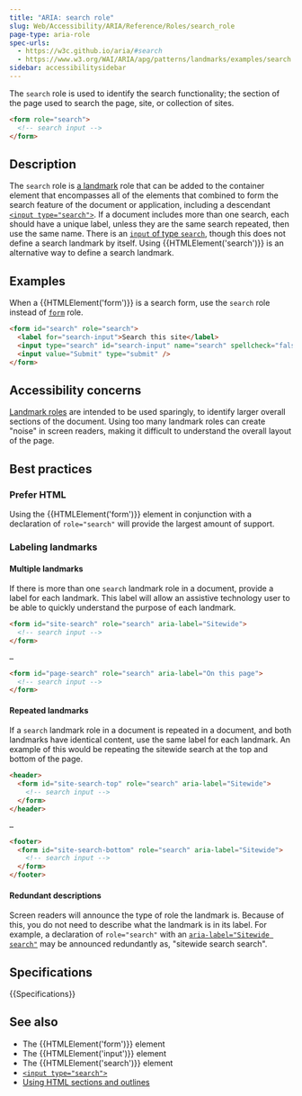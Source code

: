 ```yaml
---
title: "ARIA: search role"
slug: Web/Accessibility/ARIA/Reference/Roles/search_role
page-type: aria-role
spec-urls:
  - https://w3c.github.io/aria/#search
  - https://www.w3.org/WAI/ARIA/apg/patterns/landmarks/examples/search.html
sidebar: accessibilitysidebar
---
```


The `search` role is used to identify the search functionality; the section of the page used to search the page, site, or collection of sites.

```html
<form role="search">
  <!-- search input -->
</form>
```

## Description

The `search` role is [a landmark](/en-US/docs/Web/Accessibility/ARIA/Reference/Roles#3._landmark_roles) role that can be added to the container element that encompasses all of the elements that combined to form the search feature of the document or application, including a descendant [`<input type="search">`](/en-US/docs/Web/HTML/Reference/Elements/input/search). If a document includes more than one search, each should have a unique label, unless they are the same search repeated, then use the same name. There is an [`input` of type `search`](/en-US/docs/Web/HTML/Reference/Elements/input/search), though this does not define a search landmark by itself. Using {{HTMLElement('search')}} is an alternative way to define a search landmark.

## Examples

When a {{HTMLElement('form')}} is a search form, use the `search` role instead of [`form`](/en-US/docs/Web/Accessibility/ARIA/Reference/Roles/form_role) role.

```html
<form id="search" role="search">
  <label for="search-input">Search this site</label>
  <input type="search" id="search-input" name="search" spellcheck="false" />
  <input value="Submit" type="submit" />
</form>
```

## Accessibility concerns

[Landmark roles](/en-US/docs/Web/Accessibility/ARIA/Reference/Roles#3._landmark_roles) are intended to be used sparingly, to identify larger overall sections of the document. Using too many landmark roles can create "noise" in screen readers, making it difficult to understand the overall layout of the page.

## Best practices

### Prefer HTML

Using the {{HTMLElement('form')}} element in conjunction with a declaration of `role="search"` will provide the largest amount of support.

### Labeling landmarks

#### Multiple landmarks

If there is more than one `search` landmark role in a document, provide a label for each landmark. This label will allow an assistive technology user to be able to quickly understand the purpose of each landmark.

```html
<form id="site-search" role="search" aria-label="Sitewide">
  <!-- search input -->
</form>

…

<form id="page-search" role="search" aria-label="On this page">
  <!-- search input -->
</form>
```

#### Repeated landmarks

If a `search` landmark role in a document is repeated in a document, and both landmarks have identical content, use the same label for each landmark. An example of this would be repeating the sitewide search at the top and bottom of the page.

```html
<header>
  <form id="site-search-top" role="search" aria-label="Sitewide">
    <!-- search input -->
  </form>
</header>

…

<footer>
  <form id="site-search-bottom" role="search" aria-label="Sitewide">
    <!-- search input -->
  </form>
</footer>
```

#### Redundant descriptions

Screen readers will announce the type of role the landmark is. Because of this, you do not need to describe what the landmark is in its label. For example, a declaration of `role="search"` with an [`aria-label="Sitewide search"`](/en-US/docs/Web/Accessibility/ARIA/Reference/Attributes/aria-label) may be announced redundantly as, "sitewide search search".

## Specifications

{{Specifications}}

## See also

- The {{HTMLElement('form')}} element
- The {{HTMLElement('input')}} element
- The {{HTMLElement('search')}} element
- [`<input type="search">`](/en-US/docs/Web/HTML/Reference/Elements/input/search)
- [Using HTML sections and outlines](/en-US/docs/Web/HTML/Reference/Elements/Heading_Elements)
